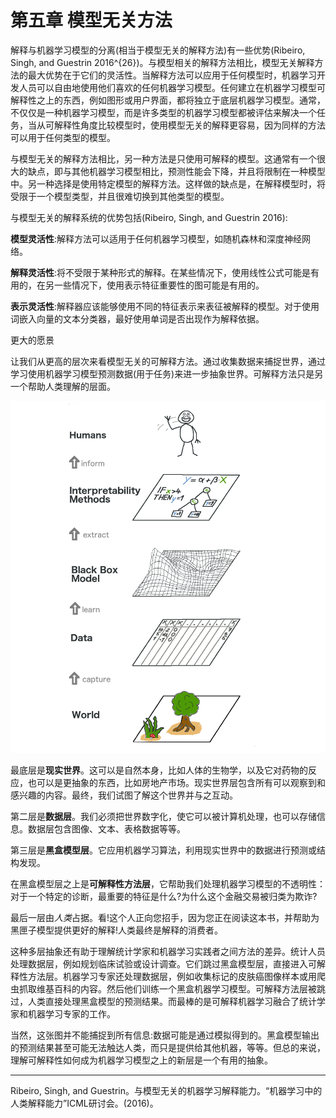 # 第五章 模型无关方法

解释与机器学习模型的分离(相当于模型无关的解释方法)有一些优势(Ribeiro, Singh, and Guestrin 2016^{26})。与模型相关的解释方法相比，模型无关解释方法的最大优势在于它们的灵活性。当解释方法可以应用于任何模型时，机器学习开发人员可以自由地使用他们喜欢的任何机器学习模型。任何建立在机器学习模型可解释性之上的东西，例如图形或用户界面，都将独立于底层机器学习模型。通常，不仅仅是一种机器学习模型，而是许多类型的机器学习模型都被评估来解决一个任务，当从可解释性角度比较模型时，使用模型无关的解释更容易，因为同样的方法可以用于任何类型的模型。

与模型无关的解释方法相比，另一种方法是只使用可解释的模型。这通常有一个很大的缺点，即与其他机器学习模型相比，预测性能会下降，并且将限制在一种模型中。另一种选择是使用特定模型的解释方法。这样做的缺点是，在解释模型时，将受限于一个模型类型，并且很难切换到其他类型的模型。



与模型无关的解释系统的优势包括(Ribeiro, Singh, and Guestrin 2016):

**模型灵活性**:解释方法可以适用于任何机器学习模型，如随机森林和深度神经网络。

**解释灵活性**:将不受限于某种形式的解释。在某些情况下，使用线性公式可能是有用的，在另一些情况下，使用表示特征重要性的图可能是有用的。

**表示灵活性**:解释器应该能够使用不同的特征表示来表征被解释的模型。对于使用词嵌入向量的文本分类器，最好使用单词是否出现作为解释依据。

更大的愿景

让我们从更高的层次来看模型无关的可解释方法。通过收集数据来捕捉世界，通过学习使用机器学习模型预测数据(用于任务)来进一步抽象世界。可解释方法只是另一个帮助人类理解的层面。

![图5.1:可解释机器学习的全貌。现实世界在以解释的形式到达人类之前经历了许多层次。](https://raw.githubusercontent.com/buptss/Interpretable-Machine-Learning/gh-pages/Model_Agnostic_Methods/big-picture.png)

最底层是**现实世界**。这可以是自然本身，比如人体的生物学，以及它对药物的反应，也可以是更抽象的东西，比如房地产市场。现实世界层包含所有可以观察到和感兴趣的内容。最终，我们试图了解这个世界并与之互动。

第二层是**数据层**。我们必须把世界数字化，使它可以被计算机处理，也可以存储信息。数据层包含图像、文本、表格数据等等。

第三层是**黑盒模型层**。它应用机器学习算法，利用现实世界中的数据进行预测或结构发现。

在黑盒模型层之上是**可解释性方法层**，它帮助我们处理机器学习模型的不透明性：对于一个特定的诊断，最重要的特征是什么?为什么这个金融交易被归类为欺诈?

最后一层由*人类*占据。看!这个人正向您招手，因为您正在阅读这本书，并帮助为黑匣子模型提供更好的解释!人类最终是解释的消费者。

这种多层抽象还有助于理解统计学家和机器学习实践者之间方法的差异。统计人员处理数据层，例如规划临床试验或设计调查。它们跳过黑盒模型层，直接进入可解释性方法层。机器学习专家还处理数据层，例如收集标记的皮肤癌图像样本或用爬虫抓取维基百科的内容。然后他们训练一个黑盒机器学习模型。可解释方法层被跳过，人类直接处理黑盒模型的预测结果。而最棒的是可解释机器学习融合了统计学家和机器学习专家的工作。

当然，这张图并不能捕捉到所有信息:数据可能是通过模拟得到的。黑盒模型输出的预测结果甚至可能无法触达人类，而只是提供给其他机器，等等。但总的来说，理解可解释性如何成为机器学习模型之上的新层是一个有用的抽象。

___

Ribeiro, Singh, and Guestrin。与模型无关的机器学习解释能力。“机器学习中的人类解释能力”ICML研讨会。(2016)。